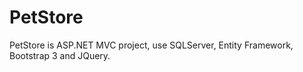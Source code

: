 # PetStore
PetStore is ASP.NET MVC project, use SQLServer, Entity Framework, Bootstrap 3 and JQuery.
